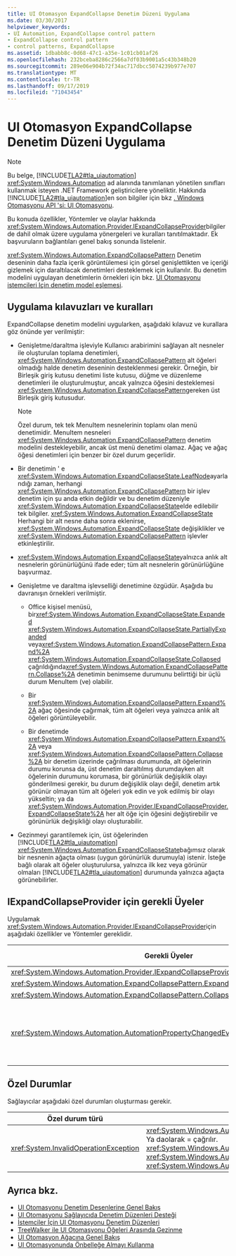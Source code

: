 ```yaml
---
title: UI Otomasyon ExpandCollapse Denetim Düzeni Uygulama
ms.date: 03/30/2017
helpviewer_keywords:
- UI Automation, ExpandCollapse control pattern
- ExpandCollapse control pattern
- control patterns, ExpandCollapse
ms.assetid: 1dbabb8c-0d68-47c1-a35e-1c01cb01af26
ms.openlocfilehash: 232bceba8286c2566a7df03b9001a5c43b348b20
ms.sourcegitcommit: 289e06e904b72f34ac717dbcc5074239b977e707
ms.translationtype: MT
ms.contentlocale: tr-TR
ms.lasthandoff: 09/17/2019
ms.locfileid: "71043454"
---
```

# <a name="implementing-the-ui-automation-expandcollapse-control-pattern"></a>UI Otomasyon ExpandCollapse Denetim Düzeni Uygulama

> [!NOTE]
> Bu belge, [!INCLUDE[TLA2#tla_uiautomation](../../../includes/tla2sharptla-uiautomation-md.md)] <xref:System.Windows.Automation> ad alanında tanımlanan yönetilen sınıfları kullanmak isteyen .NET Framework geliştiricilere yöneliktir. Hakkında [!INCLUDE[TLA2#tla_uiautomation](../../../includes/tla2sharptla-uiautomation-md.md)]en son bilgiler için bkz [. Windows Otomasyonu API 'si: UI Otomasyonu](https://go.microsoft.com/fwlink/?LinkID=156746).

Bu konuda özellikler, Yöntemler ve olaylar hakkında <xref:System.Windows.Automation.Provider.IExpandCollapseProvider>bilgiler de dahil olmak üzere uygulama yönergeleri ve kuralları tanıtılmaktadır. Ek başvuruların bağlantıları genel bakış sonunda listelenir.

<xref:System.Windows.Automation.ExpandCollapsePattern> Denetim deseninin daha fazla içerik görüntülemesi için görsel genişlettikten ve içeriği gizlemek için daraltılacak denetimleri desteklemek için kullanılır. Bu denetim modelini uygulayan denetimlerin örnekleri için bkz. [UI Otomasyonu istemcileri Için denetim model eşlemesi](control-pattern-mapping-for-ui-automation-clients.md).

<a name="Implementation_Guidelines_and_Conventions"></a>

## <a name="implementation-guidelines-and-conventions"></a>Uygulama kılavuzları ve kuralları

ExpandCollapse denetim modelini uygularken, aşağıdaki kılavuz ve kurallara göz önünde yer verilmiştir:

- Genişletme/daraltma işleviyle Kullanıcı arabirimini sağlayan alt nesneler ile oluşturulan toplama denetimleri, <xref:System.Windows.Automation.ExpandCollapsePattern> alt öğeleri olmadığı halde denetim deseninin desteklenmesi gerekir. Örneğin, bir Birleşik giriş kutusu denetimi liste kutusu, düğme ve düzenleme denetimleri ile oluşturulmuştur, ancak yalnızca öğesini desteklemesi <xref:System.Windows.Automation.ExpandCollapsePattern>gereken üst Birleşik giriş kutusudur.

  > [!NOTE]
  > Özel durum, tek tek MenuItem nesnelerinin toplamı olan menü denetimidir. MenuItem nesneleri <xref:System.Windows.Automation.ExpandCollapsePattern> denetim modelini destekleyebilir, ancak üst menü denetimi olamaz. Ağaç ve ağaç öğesi denetimleri için benzer bir özel durum geçerlidir.

- Bir denetimin ' e <xref:System.Windows.Automation.ExpandCollapseState.LeafNode>ayarlandığı zaman, herhangi <xref:System.Windows.Automation.ExpandCollapsePattern> bir işlev denetim için şu anda etkin değildir ve bu denetim düzeniyle <xref:System.Windows.Automation.ExpandCollapseState>elde edilebilir tek bilgiler. <xref:System.Windows.Automation.ExpandCollapseState> Herhangi bir alt nesne daha sonra eklenirse, <xref:System.Windows.Automation.ExpandCollapseState> değişiklikler ve <xref:System.Windows.Automation.ExpandCollapsePattern> işlevler etkinleştirilir.

- <xref:System.Windows.Automation.ExpandCollapseState>yalnızca anlık alt nesnelerin görünürlüğünü ifade eder; tüm alt nesnelerin görünürlüğüne başvurmaz.

- Genişletme ve daraltma işlevselliği denetimine özgüdür. Aşağıda bu davranışın örnekleri verilmiştir.

  - Office kişisel menüsü, bir<xref:System.Windows.Automation.ExpandCollapseState.Expanded> <xref:System.Windows.Automation.ExpandCollapseState.PartiallyExpanded> veya<xref:System.Windows.Automation.ExpandCollapsePattern.Expand%2A> <xref:System.Windows.Automation.ExpandCollapseState.Collapsed> çağrıldığında<xref:System.Windows.Automation.ExpandCollapsePattern.Collapse%2A> denetimin benimseme durumunu belirttiği bir üçlü durum MenuItem (ve) olabilir.

  - Bir <xref:System.Windows.Automation.ExpandCollapsePattern.Expand%2A> ağaç öğesinde çağırmak, tüm alt öğeleri veya yalnızca anlık alt öğeleri görüntüleyebilir.

  - Bir denetimde <xref:System.Windows.Automation.ExpandCollapsePattern.Expand%2A> veya <xref:System.Windows.Automation.ExpandCollapsePattern.Collapse%2A> bir denetim üzerinde çağrılması durumunda, alt öğelerinin durumu korunsa da, üst denetim daraltılmış durumdayken alt öğelerinin durumunu korumasa, bir görünürlük değişiklik olayı gönderilmesi gerekir, bu durum değişiklik olayı değil, denetim artık görünür olmayan tüm alt öğeleri yok edin ve yok edilmiş bir olayı yükseltin; ya da <xref:System.Windows.Automation.Provider.IExpandCollapseProvider.ExpandCollapseState%2A> her alt öğe için öğesini değiştirebilir ve görünürlük değişikliği olayı oluşturabilir.

- Gezinmeyi garantilemek için, üst öğelerinden [!INCLUDE[TLA2#tla_uiautomation](../../../includes/tla2sharptla-uiautomation-md.md)] <xref:System.Windows.Automation.ExpandCollapseState>bağımsız olarak bir nesnenin ağaçta olması (uygun görünürlük durumuyla) istenir. İsteğe bağlı olarak alt öğeler oluşturulursa, yalnızca ilk kez veya görünür olmaları [!INCLUDE[TLA2#tla_uiautomation](../../../includes/tla2sharptla-uiautomation-md.md)] durumunda yalnızca ağaçta görünebilirler.

<a name="Required_Members_for_the_IValueProvider_Interface"></a>

## <a name="required-members-for-iexpandcollapseprovider"></a>IExpandCollapseProvider için gerekli Üyeler

Uygulamak <xref:System.Windows.Automation.Provider.IExpandCollapseProvider>için aşağıdaki özellikler ve Yöntemler gereklidir.

|Gerekli Üyeler|Üye türü|Notlar|
|----------------------|-----------------|-----------|
|<xref:System.Windows.Automation.Provider.IExpandCollapseProvider.ExpandCollapseState%2A>|Özellik|Yok.|
|<xref:System.Windows.Automation.ExpandCollapsePattern.Expand%2A>|Yöntem|Yok.|
|<xref:System.Windows.Automation.ExpandCollapsePattern.Collapse%2A>|Yöntem|Yok.|
|<xref:System.Windows.Automation.AutomationPropertyChangedEventHandler>|Olay|Bu denetimde ilişkili olay yok; Bu genel temsilciyi kullanın.|

<a name="Exceptions"></a>

## <a name="exceptions"></a>Özel Durumlar

Sağlayıcılar aşağıdaki özel durumları oluşturması gerekir.

|Özel durum türü|Koşul|
|--------------------|---------------|
|<xref:System.InvalidOperationException>|<xref:System.Windows.Automation.ExpandCollapsePattern.Expand%2A> Ya daolarak = çağrılır. <xref:System.Windows.Automation.ExpandCollapseState> <xref:System.Windows.Automation.ExpandCollapsePattern.Collapse%2A> <xref:System.Windows.Automation.ExpandCollapseState.LeafNode>|

## <a name="see-also"></a>Ayrıca bkz.

- [UI Otomasyonu Denetim Desenlerine Genel Bakış](ui-automation-control-patterns-overview.md)
- [UI Otomasyonu Sağlayıcıda Denetim Düzenleri Desteği](support-control-patterns-in-a-ui-automation-provider.md)
- [İstemciler İçin UI Otomasyonu Denetim Düzenleri](ui-automation-control-patterns-for-clients.md)
- [TreeWalker ile UI Otomasyonu Öğeleri Arasında Gezinme](navigate-among-ui-automation-elements-with-treewalker.md)
- [UI Otomasyon Ağacına Genel Bakış](ui-automation-tree-overview.md)
- [UI Otomasyonunda Önbelleğe Almayı Kullanma](use-caching-in-ui-automation.md)
